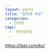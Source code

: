 ```yaml
---
layout: posts
title: "인터넷 속도"
categories:
  - 인터넷
tags:
  -  인터넷속도 
---
```



https://fast.com/ko/ 
